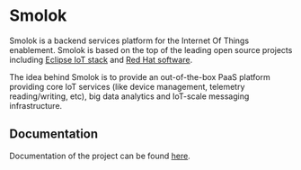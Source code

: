 # Smolok

Smolok is a backend services platform for the Internet Of Things enablement. Smolok is based on the top of the leading
open source projects including [Eclipse IoT stack](http://iot.eclipse.org) and [Red Hat software](https://www.redhat.com/en).

The idea behind Smolok is to provide an out-of-the-box PaaS platform providing core IoT services (like device
management, telemetry reading/writing, etc), big data analytics and IoT-scale messaging infrastructure.

## Documentation

Documentation of the project can be found [here](documentation.md).